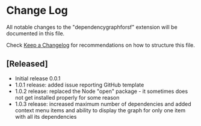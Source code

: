 # Change Log

All notable changes to the "dependencygraphforsf" extension will be documented in this file.

Check [Keep a Changelog](http://keepachangelog.com/) for recommendations on how to structure this file.

## [Released]

- Initial release 0.0.1
- 1.0.1 release:  added issue reporting GitHub template
- 1.0.2 release:  replaced the Node "open" package - it sometimes does not get installed properly for some reason
- 1.0.3 release:  increased maximum number of dependencies and added context menu items and ability to display the graph for only one item with all its dependencies